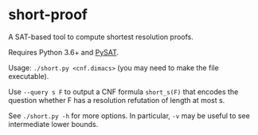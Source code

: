 # short-proof

A SAT-based tool to compute shortest resolution proofs.

Requires Python 3.6+ and [PySAT](https://pysathq.github.io/).

Usage: `./short.py <cnf.dimacs>` (you may need to make the file executable).

Use `--query s F` to output a CNF formula `short_s(F)` that encodes the question whether F has a resolution refutation of length at most s.

See `./short.py -h` for more options. In particular, `-v` may be useful to see intermediate lower bounds.
